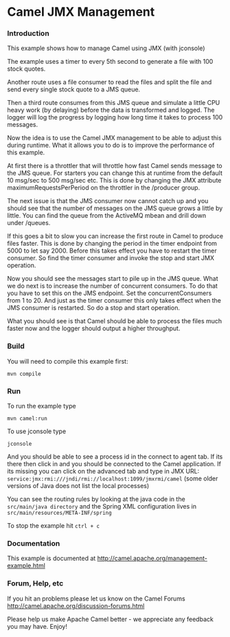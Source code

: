 # Camel JMX Management

### Introduction

This example shows how to manage Camel using JMX (with jconsole)

The example uses a timer to every 5th second to generate a file with 100 stock quotes.

Another route uses a file consumer to read the files and split the file and send every single
stock quote to a JMS queue.

Then a third route consumes from this JMS queue and simulate a little CPU heavy work (by delaying)
before the data is transformed and logged. The logger will log the progress by logging how
long time it takes to process 100 messages.

Now the idea is to use the Camel JMX management to be able to adjust this during runtime.
What it allows you to do is to improve the performance of this example.

At first there is a throttler that will throttle how fast Camel sends message to the JMS queue.
For starters you can change this at runtime from the default 10 msg/sec to 500 msg/sec etc.
This is done by changing the JMX attribute maximumRequestsPerPeriod on the throttler in the /producer group.

The next issue is that the JMS consumer now cannot catch up and you should see that the number of messages
on the JMS queue grows a little by little. You can find the queue from the ActiveMQ mbean and drill down under /queues.

If this goes a bit to slow you can increase the first route in Camel to produce files faster. This is done by
changing the period in the timer endpoint from 5000 to let say 2000. Before this takes effect you have to
restart the timer consumer. So find the timer consumer and invoke the stop and start JMX operation.

Now you should see the messages start to pile up in the JMS queue.
What we do next is to increase the number of concurrent consumers. To do that you have to set this on the JMS
endpoint. Set the concurrentConsumers from 1 to 20. And just as the timer consumer this only takes effect when
the JMS consumer is restarted. So do a stop and start operation.

What you should see is that Camel should be able to process the files much faster now and the logger should
output a higher throughput.

### Build

You will need to compile this example first:

	mvn compile


### Run

To run the example type

	mvn camel:run

To use jconsole type

	jconsole

And you should be able to see a process id in the connect to agent tab.
If its there then click in and you should be connected to the Camel application.
If its missing you can click on the advanced tab and type in JMX URL:
  `service:jmx:rmi:///jndi/rmi://localhost:1099/jmxrmi/camel`
  (some older versions of Java does not list the local processes)

You can see the routing rules by looking at the java code in the
`src/main/java directory` and the Spring XML configuration lives in
`src/main/resources/META-INF/spring`

To stop the example hit `ctrl + c`

### Documentation

This example is documented at
  <http://camel.apache.org/management-example.html>

### Forum, Help, etc 

If you hit an problems please let us know on the Camel Forums <http://camel.apache.org/discussion-forums.html>

Please help us make Apache Camel better - we appreciate any feedback you may
have.  Enjoy!
